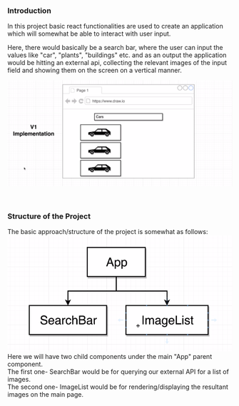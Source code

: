 ### Introduction

In this project basic react functionalities are used to create an application which will somewhat be able to interact with user input. <br>

Here, there would basically be a search bar, where the user can input the values like "car", "plants", "buildings" etc. and as an output the application would be hitting an external api, collecting the relevant images of the input field and showing them on the screen on a vertical manner.

![](2020-09-06-18-00-24.png)

<br>

### Structure of the Project

The basic approach/structure of the project is somewhat as follows:
![](2020-09-07-22-12-56.png)
<br>
Here we will have two child components under the main "App" parent component. <br>
The first one- SearchBar would be for querying our external API for a list of images. <br>
The second one- ImageList would be for rendering/displaying the resultant images on the main page.
